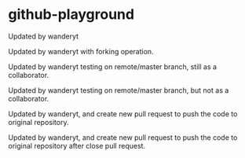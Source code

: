 # github-playground

Updated by wanderyt

Updated by wanderyt with forking operation.

Updated by wanderyt testing on remote/master branch, still as a collaborator.


Updated by wanderyt testing on remote/master branch, but not as a collaborator.

Updated by wanderyt, and create new pull request to push the code to original repository.

Updated by wanderyt, and create new pull request to push the code to original repository after close pull request.